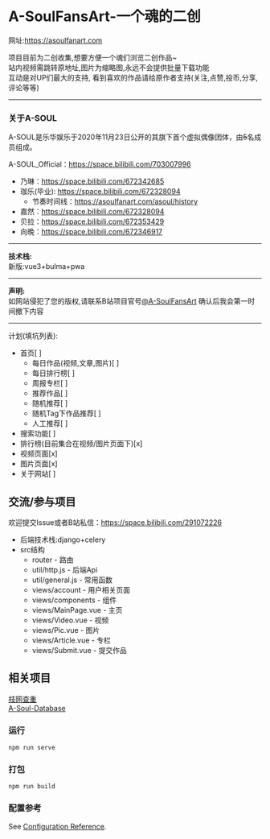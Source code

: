 # A-SoulFansArt-一个魂的二创
网址:https://asoulfanart.com

项目目前为二创收集,想要方便一个魂们浏览二创作品~  
站内视频需跳转原地址,图片为缩略图,永远不会提供批量下载功能  
互动是对UP们最大的支持, 看到喜欢的作品请给原作者支持(关注,点赞,投币,分享,评论等等)
***
### 关于A-SOUL
A-SOUL是乐华娱乐于2020年11月23日公开的其旗下首个虚拟偶像团体，由~~5~~名成员组成。

A-SOUL_Official：https://space.bilibili.com/703007996  
* 乃琳：https://space.bilibili.com/672342685
* 珈乐(毕业): https://space.bilibili.com/672328094
  * 节奏时间线：https://asoulfanart.com/asoul/history
* 嘉然：https://space.bilibili.com/672328094
* 贝拉：https://space.bilibili.com/672353429
* 向晚：https://space.bilibili.com/672346917
***
**技术栈:**  
新版:vue3+bulma+pwa
***
**声明:**  
如网站侵犯了您的版权,请联系B站项目官号[@A-SoulFansArt](https://space.bilibili.com/291072226)
确认后我会第一时间撤下内容
***
计划(填坑列表):
* 首页[ ]
   - 每日作品(视频,文章,图片)[ ]
   - 每日排行榜[ ]
   - 周报专栏[ ]
   - 推荐作品[ ]
   - 随机推荐[ ]
   - 随机Tag下作品推荐[ ]
   - 人工推荐[ ]
* 搜索功能[ ]
* 排行榜(目前集合在视频/图片页面下)[x]
* 视频页面[x]
* 图片页面[x]
* 关于网站[ ]
## 交流/参与项目
欢迎提交Issue或者B站私信：https://space.bilibili.com/291072226
* 后端技术栈:django+celery
* src结构
  - router - 路由
  - util/http.js - 后端Api
  - util/general.js - 常用函数
  - views/account - 用户相关页面
  - views/components - 组件
  - views/MainPage.vue - 主页
  - views/Video.vue - 视频
  - views/Pic.vue - 图片
  - views/Article.vue - 专栏
  - views/Submit.vue - 提交作品

## 相关项目
[枝网查重](https://github.com/ASoulCnki)  
[A-Soul-Database](https://github.com/peterpei1186861238/A-Soul-Database)


### 运行
```
npm run serve
```

### 打包
```
npm run build
```

### 配置参考
See [Configuration Reference](https://cli.vuejs.org/config/).
